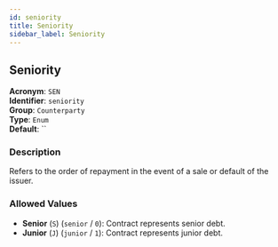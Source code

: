 ```yaml
---
id: seniority
title: Seniority
sidebar_label: Seniority
---
```


## Seniority

**Acronym**: `SEN`  
**Identifier**: `seniority`  
**Group**: `Counterparty`  
**Type**: `Enum`  
**Default**: ``  

### Description
Refers to the order of repayment in the event of a sale or default of the issuer. 

### Allowed Values
- **Senior** (`S`) (`senior` / `0`): Contract represents senior debt.
- **Junior** (`J`) (`junior` / `1`): Contract represents junior debt.

